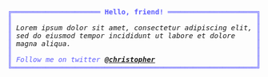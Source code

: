 <pre style="font-family:Menlo,'DejaVu Sans Mono',consolas,'Courier New',monospace"><span style="color: #5f5fff; text-decoration-color: #5f5fff">╔═════════════════════ </span><span style="color: #5f5fff; text-decoration-color: #5f5fff; font-weight: bold">Hello, friend!</span><span style="color: #5f5fff; text-decoration-color: #5f5fff"> ═════════════════════╗</span> <a href="https://www.informatik.uni-leipzig.de/~akiki/">Christopher Akiki</a>  
<span style="color: #5f5fff; text-decoration-color: #5f5fff">║</span>                                                          <span style="color: #5f5fff; text-decoration-color: #5f5fff">║</span> ┣━━ Lorem Ipsum    
<span style="color: #5f5fff; text-decoration-color: #5f5fff">║</span> <span style="font-style: italic">Lorem ipsum dolor sit amet, consectetur adipiscing elit,</span> <span style="color: #5f5fff; text-decoration-color: #5f5fff">║</span> ┃   ┣━━ <a href="https://www.informatik.uni-leipzig.de/~akiki/">Lorem Ipsum</a>
<span style="color: #5f5fff; text-decoration-color: #5f5fff">║</span> <span style="font-style: italic">sed do eiusmod tempor incididunt ut labore et dolore </span>    <span style="color: #5f5fff; text-decoration-color: #5f5fff">║</span> ┃   ┣━━ <a href="https://www.informatik.uni-leipzig.de/~akiki/">Lorem Ipsum</a>
<span style="color: #5f5fff; text-decoration-color: #5f5fff">║</span> <span style="font-style: italic">magna aliqua.</span>                                            <span style="color: #5f5fff; text-decoration-color: #5f5fff">║</span> ┃   ┗━━ <a href="https://www.informatik.uni-leipzig.de/~akiki/">Lorem Ipsum</a>
<span style="color: #5f5fff; text-decoration-color: #5f5fff">║</span>                                                          <span style="color: #5f5fff; text-decoration-color: #5f5fff">║</span> ┣━━ Lorem Ipsum    
<span style="color: #5f5fff; text-decoration-color: #5f5fff">║</span> <span style="color: #5f5fff; text-decoration-color: #5f5fff; font-style: italic">Follow me on twitter </span><span style="color: #5f5fff; text-decoration-color: #5f5fff; font-weight: bold; font-style: italic"><a href="https://twitter.com/christopher">@christopher</a></span>                        <span style="color: #5f5fff; text-decoration-color: #5f5fff">║</span> ┣━━ Lorem Ipsum    
<span style="color: #5f5fff; text-decoration-color: #5f5fff">╚══════════════════════════════════════════════════════════╝</span> ┗━━ Lorem Ipsum    
</pre>
